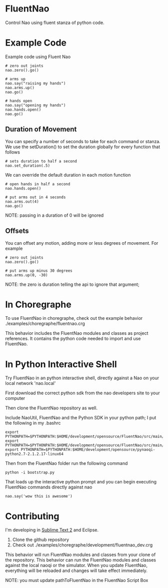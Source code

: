 FluentNao
=================

Control Nao using fluent stanza of python code.

Example Code
======================

Example code using Fluent Nao

    # zero out joints
    nao.zero().go()

    # arms up
    nao.say("raising my hands") 
    nao.arms.up()
    nao.go() 
 
    # hands open
    nao.say("opening my hands") 
    nao.hands.open()
    nao.go() 

Duration of Movement
--------------------
You can specify a number of seconds to take for each command or stanza. We use the setDuration() to set the duration globally for every function that follows

    # sets duration to half a second 
    nao.set_duration(.5)

We can override the default duration in each motion function

    # open hands in half a second
    nao.hands.open()

    # put arms out in 4 seconds
    nao.arms.out(4)
    nao.go()

NOTE: passing in a duration of 0 will be ignored

Offsets
--------------------
You can offset any motion, adding more or less degrees of movement.  For example

    # zero out joints
    nao.zero().go()

    # put arms up minus 30 degrees
    nao.arms.up(0, -30)

NOTE: the zero is duration telling the api to ignore that argument;


In Choregraphe
=================
To use FluentNao in choregraphe, check out the example behavior ./examples/choregraphe/fluentnao.crg

This behavior includes the FluentNao modules and classes as project references.  It contains the python code needed to import and use FluentNao.

In Python Interactive Shell
==========================
Try FluentNao in an python interactive shell, directly against a Nao on your local network 'nao.local'

First download the correct python sdk from the nao developers site to your computer

Then clone the FluentNao repository as well.

Include NaoUtil, FluentNao and the Python SDK in your python path; I put the following in my .bashrc

    export PYTHONPATH=$PYTHONPATH:$HOME/development/opensource/FluentNao/src/main/python/naoutil
    export PYTHONPATH=$PYTHONPATH:$HOME/development/opensource/FluentNao/src/main/python/fluentnao
    export PYTHONPATH=$PYTHONPATH:$HOME/development/opensource/pynaoqi-python2.7-2.1.2.17-linux64

Then from the FluentNao folder run the following command

    python -i bootstrap.py

That loads up the interactive python prompt and you can begin executing FluentNao commands directly against nao

    nao.say('wow this is awesome')

Contributing
============
I'm developing in [Sublime Text 2](http://www.sublimetext.com/2 "Sublime Text 2") and Eclipse. 

1. Clone the github repository
2. Check out ./examples/choregraphe/development/fluentnao_dev.crg

This behavior will run FluentNao modules and classes from your clone of the repository.  This behavior can run the FluentNao modules and classes against the local naoqi or the simulator.  When you update FluentNao, everything will be reloaded and changes will take effect immediately.

NOTE: you must update pathToFluentNao in the FluentNao Script Box

